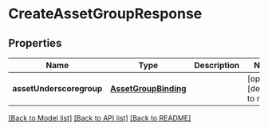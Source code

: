 # CreateAssetGroupResponse

## Properties
Name | Type | Description | Notes
------------ | ------------- | ------------- | -------------
**assetUnderscoregroup** | [**AssetGroupBinding**](AssetGroupBinding.md) |  | [optional] [default to null]

[[Back to Model list]](../README.md#documentation-for-models) [[Back to API list]](../README.md#documentation-for-api-endpoints) [[Back to README]](../README.md)


